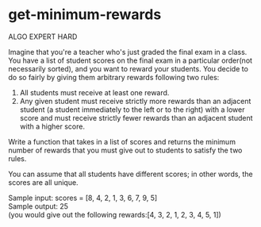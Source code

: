 # get-minimum-rewards

ALGO EXPERT HARD

Imagine that you're a teacher who's just graded the final exam in a class. You have
a list of student scores on the final exam in a particular order(not necessarily
sorted), and you want to reward your students. You decide to do so fairly by giving
them arbitrary rewards following two rules:

1. All students must receive at least one reward.
2. Any given student must receive strictly more rewards than an adjacent student
(a student immediately to the left or to the right) with a lower score and
must receive strictly fewer rewards than an adjacent student with a higher score.

Write a function that takes in a list of scores and returns the minimum number
of rewards that you must give out to students to satisfy the two rules.

You can assume that all students have different scores; in other words, the
scores are all unique.

Sample input: scores = [8, 4, 2, 1, 3, 6, 7, 9, 5]<br>
Sample output: 25<br>
(you would give out the following rewards:[4, 3, 2, 1, 2, 3, 4, 5, 1])<br>
